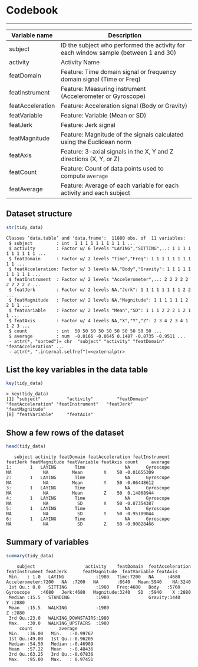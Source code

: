 Codebook
========

------------------------------
Variable name    | Description
-----------------|------------
subject          | ID the subject who performed the activity for each window sample (between 1 and 30)
activity         | Activity Name
featDomain       | Feature: Time domain signal or frequency domain signal (Time or Freq)
featInstrument   | Feature: Measuring instrument (Accelerometer or Gyroscope)
featAcceleration | Feature: Acceleration signal (Body or Gravity)
featVariable     | Feature: Variable (Mean or SD)
featJerk         | Feature: Jerk signal
featMagnitude    | Feature: Magnitude of the signals calculated using the Euclidean norm
featAxis         | Feature: 3-axial signals in the X, Y and Z directions (X, Y, or Z)
featCount        | Feature: Count of data points used to compute `average`
featAverage      | Feature: Average of each variable for each activity and each subject

Dataset structure
-----------------
```r
str(tidy_data)
```

```
Classes ‘data.table’ and 'data.frame':	11880 obs. of  11 variables:
 $ subject         : int  1 1 1 1 1 1 1 1 1 1 ...
 $ activity        : Factor w/ 6 levels "LAYING","SITTING",..: 1 1 1 1 1 1 1 1 1 1 ...
 $ featDomain      : Factor w/ 2 levels "Time","Freq": 1 1 1 1 1 1 1 1 1 1 ...
 $ featAcceleration: Factor w/ 3 levels NA,"Body","Gravity": 1 1 1 1 1 1 1 1 1 1 ...
 $ featInstrument  : Factor w/ 2 levels "Accelerometer",..: 2 2 2 2 2 2 2 2 2 2 ...
 $ featJerk        : Factor w/ 2 levels NA,"Jerk": 1 1 1 1 1 1 1 1 2 2 ...
 $ featMagnitude   : Factor w/ 2 levels NA,"Magnitude": 1 1 1 1 1 1 2 2 1 1 ...
 $ featVariable    : Factor w/ 2 levels "Mean","SD": 1 1 1 2 2 2 1 2 1 1 ...
 $ featAxis        : Factor w/ 4 levels NA,"X","Y","Z": 2 3 4 2 3 4 1 1 2 3 ...
 $ count           : int  50 50 50 50 50 50 50 50 50 50 ...
 $ average         : num  -0.0166 -0.0645 0.1487 -0.8735 -0.9511 ...
 - attr(*, "sorted")= chr  "subject" "activity" "featDomain" "featAcceleration" ...
 - attr(*, ".internal.selfref")=<externalptr>
```


List the key variables in the data table
----------------------------------------

```r
key(tidy_data)
```
```
> key(tidy_data)
[1] "subject"          "activity"         "featDomain"       "featAcceleration" "featInstrument"   "featJerk"         "featMagnitude"   
[8] "featVariable"     "featAxis"        
```

Show a few rows of the dataset
------------------------------

```r
head(tidy_data)
```

```
   subject activity featDomain featAcceleration featInstrument featJerk featMagnitude featVariable featAxis count     average
1:       1   LAYING       Time               NA      Gyroscope       NA            NA         Mean        X    50 -0.01655309
2:       1   LAYING       Time               NA      Gyroscope       NA            NA         Mean        Y    50 -0.06448612
3:       1   LAYING       Time               NA      Gyroscope       NA            NA         Mean        Z    50  0.14868944
4:       1   LAYING       Time               NA      Gyroscope       NA            NA           SD        X    50 -0.87354387
5:       1   LAYING       Time               NA      Gyroscope       NA            NA           SD        Y    50 -0.95109044
6:       1   LAYING       Time               NA      Gyroscope       NA            NA           SD        Z    50 -0.90828466
```

Summary of variables
--------------------

```r
summary(tidy_data)
```

```
    subject                   activity    featDomain  featAcceleration       featInstrument featJerk      featMagnitude  featVariable featAxis 
 Min.   : 1.0   LAYING            :1980   Time:7200   NA     :4680     Accelerometer:7200   NA  :7200   NA       :8640   Mean:5940    NA:3240  
 1st Qu.: 8.0   SITTING           :1980   Freq:4680   Body   :5760     Gyroscope    :4680   Jerk:4680   Magnitude:3240   SD  :5940    X :2880  
 Median :15.5   STANDING          :1980               Gravity:1440                                                                    Y :2880  
 Mean   :15.5   WALKING           :1980                                                                                               Z :2880  
 3rd Qu.:23.0   WALKING_DOWNSTAIRS:1980                                                                                                        
 Max.   :30.0   WALKING_UPSTAIRS  :1980                                                                                                        
     count          average        
 Min.   :36.00   Min.   :-0.99767  
 1st Qu.:49.00   1st Qu.:-0.96205  
 Median :54.50   Median :-0.46989  
 Mean   :57.22   Mean   :-0.48436  
 3rd Qu.:63.25   3rd Qu.:-0.07836  
 Max.   :95.00   Max.   : 0.97451 
```
